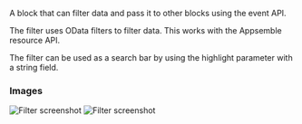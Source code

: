 A block that can filter data and pass it to other blocks using the event API.

The filter uses OData filters to filter data. This works with the Appsemble resource API.

The filter can be used as a search bar by using the highlight parameter with a string field.

### Images

![Filter screenshot](https://gitlab.com/appsemble/appsemble/-/raw/0.32.2-test.6/config/assets/filter.png)
![Filter screenshot](https://gitlab.com/appsemble/appsemble/-/raw/0.32.2-test.6/config/assets/filter-search-bar.png)
